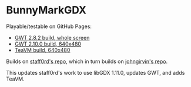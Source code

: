 # BunnyMarkGDX

Playable/testable on GitHub Pages:

 - [GWT 2.8.2 build, whole screen](https://tommyettinger.github.io/BunnyMarkGDX/gwt-old/)
 - [GWT 2.10.0 build, 640x480](https://tommyettinger.github.io/BunnyMarkGDX/gwt/)
 - [TeaVM build, 640x480](https://tommyettinger.github.io/BunnyMarkGDX/tea/)

Builds on [staff0rd's repo](https://github.com/staff0rd/bunnymark-libgdx), which in turn builds on [johngirvin's repo](https://github.com/johngirvin/bunnymark-libgdx).

This updates staff0rd's work to use libGDX 1.11.0, updates GWT, and adds TeaVM.
